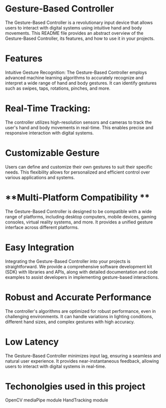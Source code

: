 # **Gesture-Based Controller**
The Gesture-Based Controller is a revolutionary input device that allows users to interact with digital systems using intuitive hand and body movements. This README file provides an abstract overview of the Gesture-Based Controller, its features, and how to use it in your projects.

# **Features**
Intuitive Gesture Recognition: The Gesture-Based Controller employs advanced machine learning algorithms to accurately recognize and interpret a wide range of hand and body gestures. It can identify gestures such as swipes, taps, rotations, pinches, and more.

# **Real-Time Tracking:**
The controller utilizes high-resolution sensors and cameras to track the user's hand and body movements in real-time. This enables precise and responsive interaction with digital systems.

# **Customizable Gesture**

Users can define and customize their own gestures to suit their specific needs. This flexibility allows for personalized and efficient control over various applications and systems.

# **Multi-Platform Compatibility **
The Gesture-Based Controller is designed to be compatible with a wide range of platforms, including desktop computers, mobile devices, gaming consoles, virtual reality systems, and more. It provides a unified gesture interface across different platforms.

# **Easy Integration**
Integrating the Gesture-Based Controller into your projects is straightforward. We provide a comprehensive software development kit (SDK) with libraries and APIs, along with detailed documentation and code examples to assist developers in implementing gesture-based interactions.

# **Robust and Accurate Performance**
The controller's algorithms are optimized for robust performance, even in challenging environments. It can handle variations in lighting conditions, different hand sizes, and complex gestures with high accuracy.

# **Low Latency**
The Gesture-Based Controller minimizes input lag, ensuring a seamless and natural user experience. It provides near-instantaneous feedback, allowing users to interact with digital systems in real-time.
# **Techonolgies used in this project** 
OpenCV
mediaPipe module
HandTracking module
